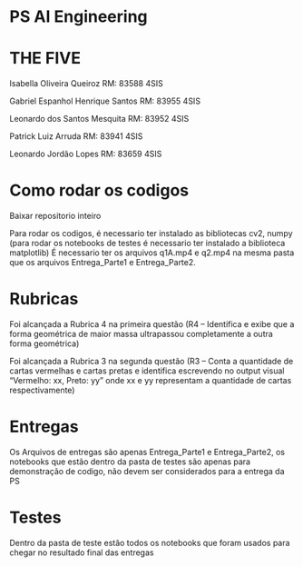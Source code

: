 # PS AI Engineering

# THE FIVE 

Isabella Oliveira Queiroz RM: 83588 4SIS

Gabriel Espanhol Henrique Santos RM: 83955 4SIS

Leonardo dos Santos Mesquita RM: 83952 4SIS

Patrick Luiz Arruda RM: 83941 4SIS

Leonardo Jordão Lopes RM: 83659 4SIS


# Como rodar os codigos

Baixar repositorio inteiro 

Para rodar os codigos, é necessario ter instalado as bibliotecas cv2, numpy (para rodar os notebooks de testes é necessario ter instalado a biblioteca matplotlib) 
É necessario ter os arquivos q1A.mp4 e q2.mp4 na mesma pasta que os arquivos Entrega_Parte1 e Entrega_Parte2.

# Rubricas 

Foi alcançada a Rubrica 4 na primeira questão (R4 – Identifica e exibe que a forma geométrica de maior massa ultrapassou completamente a outra forma geométrica)

Foi alcançada a Rubrica 3 na segunda questão (R3 – Conta a quantidade de cartas vermelhas e cartas pretas e identifica escrevendo no output visual “Vermelho: xx, Preto: yy” onde xx e yy representam a quantidade de cartas respectivamente)


# Entregas 

Os Arquivos de entregas são apenas Entrega_Parte1 e Entrega_Parte2, os notebooks que estão dentro da pasta de testes são apenas para demonstração de codigo, não devem ser considerados para a entrega da PS

# Testes

Dentro da pasta de teste estão todos os notebooks que foram usados para chegar no resultado final das entregas
